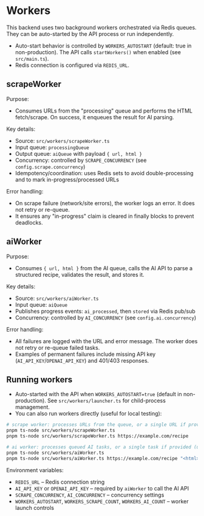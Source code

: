 # Workers

This backend uses two background workers orchestrated via Redis queues. They can be auto-started by the API process or run independently.

- Auto-start behavior is controlled by `WORKERS_AUTOSTART` (default: true in non-production). The API calls `startWorkers()` when enabled (see `src/main.ts`).
- Redis connection is configured via `REDIS_URL`.

## scrapeWorker

Purpose:

- Consumes URLs from the "processing" queue and performs the HTML fetch/scrape. On success, it enqueues the result for AI parsing.

Key details:

- Source: `src/workers/scrapeWorker.ts`
- Input queue: `processingQueue`
- Output queue: `aiQueue` with payload `{ url, html }`
- Concurrency: controlled by `SCRAPE_CONCURRENCY` (see `config.scrape.concurrency`)
- Idempotency/coordination: uses Redis sets to avoid double-processing and to mark in-progress/processed URLs

Error handling:

- On scrape failure (network/site errors), the worker logs an error. It does not retry or re-queue.
- It ensures any "in-progress" claim is cleared in finally blocks to prevent deadlocks.

## aiWorker

Purpose:

- Consumes `{ url, html }` from the AI queue, calls the AI API to parse a structured recipe, validates the result, and stores it.

Key details:

- Source: `src/workers/aiWorker.ts`
- Input queue: `aiQueue`
- Publishes progress events: `ai_processed`, then `stored` via Redis pub/sub
- Concurrency: controlled by `AI_CONCURRENCY` (see `config.ai.concurrency`)

Error handling:

- All failures are logged with the URL and error message. The worker does not retry or re-queue failed tasks.
- Examples of permanent failures include missing API key (`AI_API_KEY`/`OPENAI_API_KEY`) and 401/403 responses.

## Running workers

- Auto-started with the API when `WORKERS_AUTOSTART=true` (default in non-production). See `src/workers/launcher.ts` for child-process management.
- You can also run workers directly (useful for local testing):

```bash
# scrape worker: processes URLs from the queue, or a single URL if provided
pnpm ts-node src/workers/scrapeWorker.ts
pnpm ts-node src/workers/scrapeWorker.ts https://example.com/recipe

# ai worker: processes queued AI tasks, or a single task if provided (url + html)
pnpm ts-node src/workers/aiWorker.ts
pnpm ts-node src/workers/aiWorker.ts https://example.com/recipe "<html>..."
```

Environment variables:

- `REDIS_URL` – Redis connection string
- `AI_API_KEY` or `OPENAI_API_KEY` – required by `aiWorker` to call the AI API
- `SCRAPE_CONCURRENCY`, `AI_CONCURRENCY` – concurrency settings
- `WORKERS_AUTOSTART`, `WORKERS_SCRAPE_COUNT`, `WORKERS_AI_COUNT` – worker launch controls
